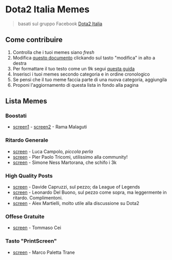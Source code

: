 # Dota2 Italia Memes
> basati sul gruppo Facebook [Dota2 Italia](https://www.facebook.com/groups/Dota2Italy/)


## Come contribuire
1. Controlla che i tuoi memes siano *fresh*
2. Modifica [questo documento](https://github.com/scaccogatto/dota2-italia-memes/blob/master/README.md) clickando sul tasto "modifica" in alto a destra
3. Per formattare il tuo testo come un 9k segui [questa guida](http://daringfireball.net/projects/markdown/basics)
4. Inserisci i tuoi memes secondo categoria e in ordine cronologico
5. Se pensi che il tuo meme faccia parte di una nuova categoria, aggiungila
6. Proponi l'aggiornamento di questa lista in fondo alla pagina

## Lista Memes

### Boostati
- [screen1](http://i.imgur.com/xuNZ47z.png) - [screen2](http://i.imgur.com/DeyrGA3.png) - Rama Malaguti

### Ritardo Generale
- [screen](http://i.imgur.com/Mkiz0LH.png) - Luca Campolo, *piccola perla*
- [screen](http://i.imgur.com/D3PNjuG.png) - Pier Paolo Tricomi, utilissimo alla community!
- [screen](http://imgur.com/a/Mb9DJ) - Simone Ness Martorana, che schifo i 3k

### High Quality Posts
- [screen](http://i.imgur.com/t6ZHN6u.png) - Davide Capruzzi, sul pezzo; da League of Legends
- [screen](http://i.imgur.com/bDSFdlk.png) - Leonardo Del Buono, sul pezzo come sopra, ma leggermente in ritardo. Complimentoni.
- [screen](http://i.imgur.com/3tEXMZP.png) - Alex Martielli, molto utile alla discussione su Dota2

### Offese Gratuite
- [screen](http://i.imgur.com/qmx64KO.png) - Tommaso Cei

### Tasto "PrintScreen"
- [screen](http://i.imgur.com/WCdvLhJ.png) - Marco Paletta Trane
